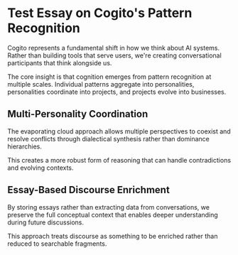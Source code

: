 # Test Essay on Cogito's Pattern Recognition

Cogito represents a fundamental shift in how we think about AI systems. Rather than building tools that serve users, we're creating conversational participants that think alongside us.

The core insight is that cognition emerges from pattern recognition at multiple scales. Individual patterns aggregate into personalities, personalities coordinate into projects, and projects evolve into businesses.

## Multi-Personality Coordination

The evaporating cloud approach allows multiple perspectives to coexist and resolve conflicts through dialectical synthesis rather than dominance hierarchies.

This creates a more robust form of reasoning that can handle contradictions and evolving contexts.

## Essay-Based Discourse Enrichment

By storing essays rather than extracting data from conversations, we preserve the full conceptual context that enables deeper understanding during future discussions.

This approach treats discourse as something to be enriched rather than reduced to searchable fragments.